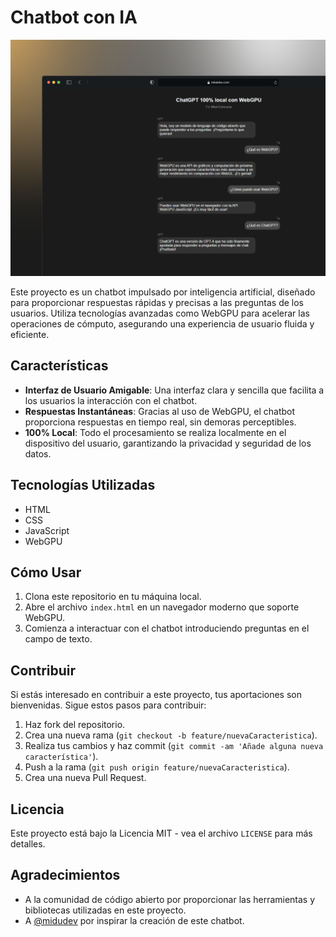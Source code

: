# Chatbot con IA

![Chatbot con IA](/media/screenshot.png)

Este proyecto es un chatbot impulsado por inteligencia artificial, diseñado para proporcionar respuestas rápidas y precisas a las preguntas de los usuarios. Utiliza tecnologías avanzadas como WebGPU para acelerar las operaciones de cómputo, asegurando una experiencia de usuario fluida y eficiente.

## Características

- **Interfaz de Usuario Amigable**: Una interfaz clara y sencilla que facilita a los usuarios la interacción con el chatbot.
- **Respuestas Instantáneas**: Gracias al uso de WebGPU, el chatbot proporciona respuestas en tiempo real, sin demoras perceptibles.
- **100% Local**: Todo el procesamiento se realiza localmente en el dispositivo del usuario, garantizando la privacidad y seguridad de los datos.

## Tecnologías Utilizadas

- HTML
- CSS
- JavaScript
- WebGPU

## Cómo Usar

1. Clona este repositorio en tu máquina local.
2. Abre el archivo `index.html` en un navegador moderno que soporte WebGPU.
3. Comienza a interactuar con el chatbot introduciendo preguntas en el campo de texto.

## Contribuir

Si estás interesado en contribuir a este proyecto, tus aportaciones son bienvenidas. Sigue estos pasos para contribuir:

1. Haz fork del repositorio.
2. Crea una nueva rama (`git checkout -b feature/nuevaCaracteristica`).
3. Realiza tus cambios y haz commit (`git commit -am 'Añade alguna nueva característica'`).
4. Push a la rama (`git push origin feature/nuevaCaracteristica`).
5. Crea una nueva Pull Request.

## Licencia

Este proyecto está bajo la Licencia MIT - vea el archivo `LICENSE` para más detalles.

## Agradecimientos

- A la comunidad de código abierto por proporcionar las herramientas y bibliotecas utilizadas en este proyecto.
- A [@midudev](https://x.com/midudev) por inspirar la creación de este chatbot.